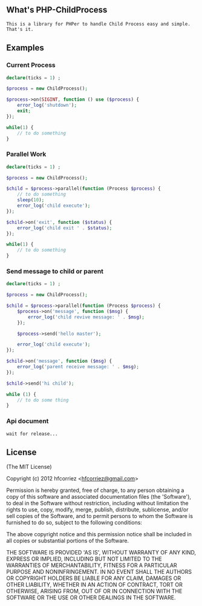 ## What's PHP-ChildProcess

    This is a library for PHPer to handle Child Process easy and simple. That's it.

## Examples

### Current Process

```php
declare(ticks = 1) ;

$process = new ChildProcess();

$process->on(SIGINT, function () use ($process) {
    error_log('shutdown');
    exit;
});

while(1) {
    // to do something
}
```

### Parallel Work

```php
declare(ticks = 1) ;

$process = new ChildProcess();

$child = $process->parallel(function (Process $process) {
    // to do something
    sleep(10);
    error_log('child execute');
});

$child->on('exit', function ($status) {
    error_log('child exit ' . $status);
});

while(1) {
    // to do something
}
```

### Send message to child or parent

```php
declare(ticks = 1) ;

$process = new ChildProcess();

$child = $process->parallel(function (Process $process) {
    $process->on('message', function ($msg) {
        error_log('child revive message: ' . $msg);
    });

    $process->send('hello master');

    error_log('child execute');
});

$child->on('message', function ($msg) {
    error_log('parent receive message: ' . $msg);
});

$child->send('hi child');

while (1) {
    // to do some thing
}
```

### Api document

	wait for release...

## License 

(The MIT License)

Copyright (c) 2012 hfcorriez &lt;hfcorriez@gmail.com&gt;

Permission is hereby granted, free of charge, to any person obtaining
a copy of this software and associated documentation files (the
'Software'), to deal in the Software without restriction, including
without limitation the rights to use, copy, modify, merge, publish,
distribute, sublicense, and/or sell copies of the Software, and to
permit persons to whom the Software is furnished to do so, subject to
the following conditions:

The above copyright notice and this permission notice shall be
included in all copies or substantial portions of the Software.

THE SOFTWARE IS PROVIDED 'AS IS', WITHOUT WARRANTY OF ANY KIND,
EXPRESS OR IMPLIED, INCLUDING BUT NOT LIMITED TO THE WARRANTIES OF
MERCHANTABILITY, FITNESS FOR A PARTICULAR PURPOSE AND NONINFRINGEMENT.
IN NO EVENT SHALL THE AUTHORS OR COPYRIGHT HOLDERS BE LIABLE FOR ANY
CLAIM, DAMAGES OR OTHER LIABILITY, WHETHER IN AN ACTION OF CONTRACT,
TORT OR OTHERWISE, ARISING FROM, OUT OF OR IN CONNECTION WITH THE
SOFTWARE OR THE USE OR OTHER DEALINGS IN THE SOFTWARE.